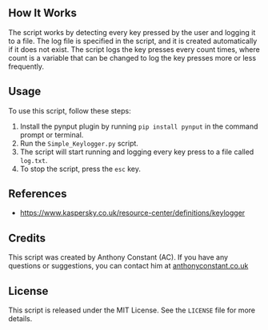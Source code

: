 <h2>How It Works</h2>
<p>The script works by detecting every key pressed by the user and logging it to a file. The log file is specified in the script, and it is created automatically if it does not exist. The script logs the key presses every count times, where count is a variable that can be changed to log the key presses more or less frequently.</p>

<h2>Usage</h2>
<p>To use this script, follow these steps:</p>
<ol>
	<li>Install the pynput plugin by running <code>pip install pynput</code> in the command prompt or terminal.</li>
	<li>Run the <code>Simple_Keylogger.py</code> script.</li>
	<li>The script will start running and logging every key press to a file called <code>log.txt</code>.</li>
	<li>To stop the script, press the <code>esc</code> key.</li>
</ol>

<h2>References</h2>
<ul>
	<li><a href="https://www.kaspersky.co.uk/resource-center/definitions/keylogger">https://www.kaspersky.co.uk/resource-center/definitions/keylogger</a></li>
</ul>

<h2>Credits</h2>
<p>This script was created by Anthony Constant (AC). If you have any questions or suggestions, you can contact him at <a href="https://anthonyconstant.co.uk/">anthonyconstant.co.uk</a></p>

<h2>License</h2>
<p>This script is released under the MIT License. See the <code>LICENSE</code> file for more details.</p>
